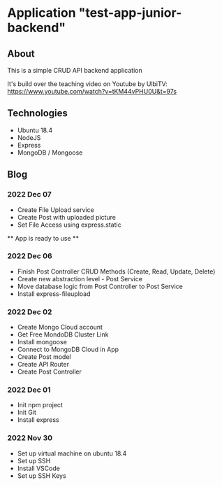 # Application "test-app-junior-backend"

## About

This is a simple CRUD API backend application

It's build over the teaching video on Youtube by UlbiTV:
https://www.youtube.com/watch?v=tKM44vPHU0U&t=97s


## Technologies

* Ubuntu 18.4
* NodeJS
* Express
* MongoDB / Mongoose

## Blog

### 2022 Dec 07

* Create File Upload service
* Create Post with uploaded picture
* Set File Access using express.static

** App is ready to use **

### 2022 Dec 06

* Finish Post Controller CRUD Methods (Create, Read, Update, Delete)
* Create new abstraction level - Post Service
* Move database logic from Post Controller to Post Service
* Install express-fileupload

### 2022 Dec 02

* Create Mongo Cloud account
* Get Free MondoDB Cluster Link
* Install mongoose
* Connect to MongoDB Cloud in App
* Create Post model
* Create API Router
* Create Post Controller

### 2022 Dec 01

* Init npm project
* Init Git
* Install express

### 2022 Nov 30

* Set up virtual machine on ubuntu 18.4
* Set up SSH
* Install VSCode
* Set up SSH Keys